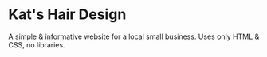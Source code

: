 # Kat's Hair Design

A simple & informative website for a local small business. Uses only HTML & CSS, no libraries.

